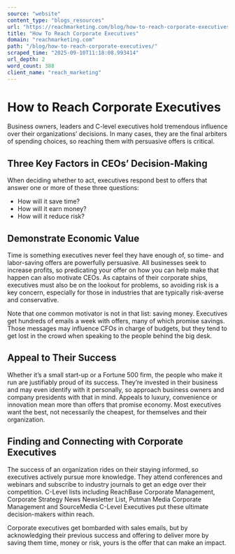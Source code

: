 ```yaml
---
source: "website"
content_type: "blogs_resources"
url: "https://reachmarketing.com/blog/how-to-reach-corporate-executives/"
title: "How To Reach Corporate Executives"
domain: "reachmarketing.com"
path: "/blog/how-to-reach-corporate-executives/"
scraped_time: "2025-09-10T11:18:08.993414"
url_depth: 2
word_count: 388
client_name: "reach_marketing"
---
```


# How to Reach Corporate Executives

Business owners, leaders and C-level executives hold tremendous influence over their organizations’ decisions. In many cases, they are the final arbiters of spending choices, so reaching them with persuasive offers is critical.

## Three Key Factors in CEOs’ Decision-Making

When deciding whether to act, executives respond best to offers that answer one or more of these three questions:

*   How will it save time?
*   How will it earn money?
*   How will it reduce risk?

## Demonstrate Economic Value

Time is something executives never feel they have enough of, so time- and labor-saving offers are powerfully persuasive. All businesses seek to increase profits, so predicating your offer on how you can help make that happen can also motivate CEOs. As captains of their corporate ships, executives must also be on the lookout for problems, so avoiding risk is a key concern, especially for those in industries that are typically risk-averse and conservative.

Note that one common motivator is not in that list: saving money. Executives get hundreds of emails a week with offers, many of which promise savings. Those messages may influence CFOs in charge of budgets, but they tend to get lost in the crowd when speaking to the people behind the big desk.

## Appeal to Their Success

Whether it’s a small start-up or a Fortune 500 firm, the people who make it run are justifiably proud of its success. They’re invested in their business and may even identify with it personally, so approach business owners and company presidents with that in mind. Appeals to luxury, convenience or innovation mean more than offers that promise economy. Most executives want the best, not necessarily the cheapest, for themselves and their organization.

## Finding and Connecting with Corporate Executives

The success of an organization rides on their staying informed, so executives actively pursue more knowledge. They attend conferences and webinars and subscribe to industry journals to get an edge over their competition. C-Level lists including ReachBase Corporate Management, Corporate Strategy News Newsletter List, Putman Media Corporate Management and SourceMedia C-Level Executives put these ultimate decision-makers within reach.

Corporate executives get bombarded with sales emails, but by acknowledging their previous success and offering to deliver more by saving them time, money or risk, yours is the offer that can make an impact.